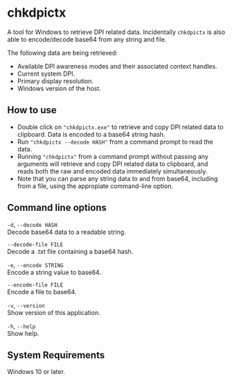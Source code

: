 # chkdpictx
A tool for Windows to retrieve DPI related data. Incidentally `chkdpictx` is also able to encode/decode base64 from any string and file.

The following data are being retrieved:
- Available DPI awareness modes and their associated context handles.
- Current system DPI.
- Primary display resolution.
- Windows version of the host.

## How to use
- Double click on `"chkdpictx.exe"` to retrieve and copy DPI related data to clipboard. Data is encoded to a base64 string hash.
- Run `"chkdpictx --decode HASH"` from a command prompt to read the data. 
- Running `"chkdpictx"` from a command prompt without passing any arguments will retrieve and copy DPI related data to clipboard, and reads both the raw and encoded data immediately simultaneously.
- Note that you can parse any string data to and from base64, including from a file, using the appropiate command-line option.

## Command line options
`-d`, `--decode HASH`<br />
  Decode base64 data to a readable string.

`--decode-file FILE`<br />
  Decode a .txt file containing a base64 hash.

`-e`, `--encode STRING`<br />
  Encode a string value to base64.

`--encode-file FILE`<br />
  Encode a file to base64.

`-v`, `--version`<br />
  Show version of this application.

`-h`, `--help`<br />
  Show help.
  
  ## System Requirements
  Windows 10 or later.
